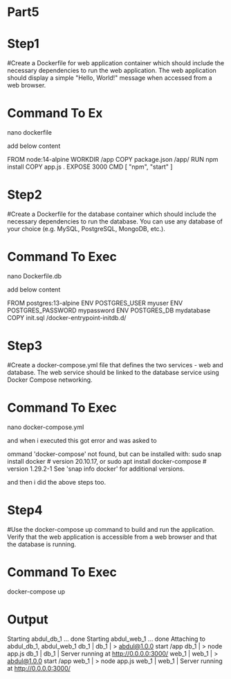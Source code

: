 # Part5

# Step1 
#Create a Dockerfile for web application container which should include the necessary dependencies to run the web application. The web application should display a simple "Hello, World!" message when accessed from a web browser.



# Command To Ex


nano dockerfile

add below content

FROM node:14-alpine
WORKDIR /app
COPY package.json /app/
RUN npm install
COPY app.js .
EXPOSE 3000
CMD [ "npm", "start" ]

# Step2 
#Create a Dockerfile for the database container which should include the necessary dependencies to run the database. You can use any database of your choice (e.g. MySQL, PostgreSQL, MongoDB, etc.).

# Command To Exec
nano Dockerfile.db

add below content

FROM postgres:13-alpine
ENV POSTGRES_USER myuser
ENV POSTGRES_PASSWORD mypassword
ENV POSTGRES_DB mydatabase
COPY init.sql /docker-entrypoint-initdb.d/

# Step3 
#Create a docker-compose.yml file that defines the two services - web and database. The web service should be linked to the database service using Docker Compose networking.

# Command To Exec
nano docker-compose.yml

and when i executed this got error and was asked to 

ommand 'docker-compose' not found, but can be installed with:
sudo snap install docker          # version 20.10.17, or
sudo apt  install docker-compose  # version 1.29.2-1
See 'snap info docker' for additional versions.

and then i did the above steps too.

# Step4 
#Use the docker-compose up command to build and run the application. Verify that the web application is accessible from a web browser and that the database is running.

# Command To Exec
docker-compose up

# Output 
Starting abdul_db_1 ... done
Starting abdul_web_1 ... done
Attaching to abdul_db_1, abdul_web_1
db_1   | 
db_1   | > abdul@1.0.0 start /app
db_1   | > node app.js
db_1   | 
db_1   | Server running at http://0.0.0.0:3000/
web_1  | 
web_1  | > abdul@1.0.0 start /app
web_1  | > node app.js
web_1  | 
web_1  | Server running at http://0.0.0.0:3000/






